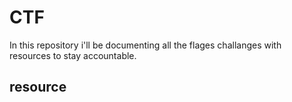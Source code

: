 # CTF
In this repository i'll be documenting all the flages challanges with resources to stay accountable.

<h2>resource </h2><br>
